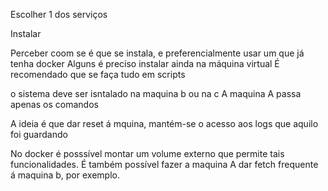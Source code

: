 Escolher 1 dos serviços

Instalar

Perceber coom se é que se instala, e preferencialmente usar um que já tenha docker
Alguns é preciso instalar ainda na máquina virtual
É recomendado que se faça tudo em scripts

o sistema deve ser isntalado na maquina b ou na c
A maquina A passa apenas os comandos

A ideia é que dar reset á mquina, mantém-se o acesso aos logs que aquilo foi guardando

No docker é posssível montar um volume externo que permite tais funcionalidades. É também possível fazer a maquina A dar fetch frequente á maquina b, por exemplo.